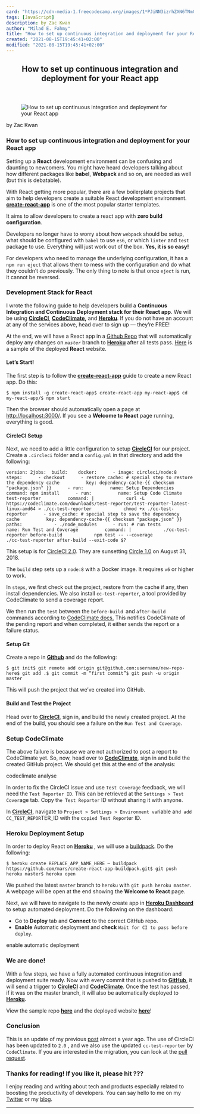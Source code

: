 ```yaml
---
card: "https://cdn-media-1.freecodecamp.org/images/1*PJiNN3izrhZXN6TNm0koMg.png"
tags: [JavaScript]
description: by Zac Kwan
author: "Milad E. Fahmy"
title: "How to set up continuous integration and deployment for your React app"
created: "2021-08-15T19:45:41+02:00"
modified: "2021-08-15T19:45:41+02:00"
---
```

<div class="site-wrapper">
<main id="site-main" class="site-main outer">
<div class="inner">
<article class="post-full post tag-javascript tag-react tag-tech tag-continuous-integration tag-programming ">
<header class="post-full-header">
<h1 class="post-full-title">How to set up continuous integration and deployment for your React app</h1>
</header>
<figure class="post-full-image">
<picture>
<source media="(max-width: 700px)" sizes="1px" srcset="data:image/gif;base64,R0lGODlhAQABAIAAAAAAAP///yH5BAEAAAAALAAAAAABAAEAAAIBRAA7 1w">
<source media="(min-width: 701px)" sizes="(max-width: 800px) 400px,
(max-width: 1170px) 700px,
1400px" srcset="https://cdn-media-1.freecodecamp.org/images/1*PJiNN3izrhZXN6TNm0koMg.png 300w,
https://cdn-media-1.freecodecamp.org/images/1*PJiNN3izrhZXN6TNm0koMg.png 600w,
https://cdn-media-1.freecodecamp.org/images/1*PJiNN3izrhZXN6TNm0koMg.png 1000w,
https://cdn-media-1.freecodecamp.org/images/1*PJiNN3izrhZXN6TNm0koMg.png 2000w">
<img onerror="this.style.display='none'" src="https://cdn-media-1.freecodecamp.org/images/1*PJiNN3izrhZXN6TNm0koMg.png" alt="How to set up continuous integration and deployment for your React app">
</picture>
</figure>
<section class="post-full-content">
<div class="post-content medium-migrated-article">
<p>by Zac Kwan</p>
<h1 id="how-to-set-up-continuous-integration-and-deployment-for-your-react-app">How to set up continuous integration and deployment for your React app</h1>
<p>Setting up a <strong>React</strong> development environment can be confusing and daunting to newcomers. You might have heard developers talking about how different packages like <strong>babel</strong>, <strong>Webpack </strong>and so on, are needed as well (but this is debatable).</p>
<p>With React getting more popular, there are a few boilerplate projects that aim to help developers create a suitable React development environment. <a href="https://github.com/facebookincubator/create-react-app" rel="noopener"><strong>create-react-app</strong></a> is one of the most popular starter templates.</p>
<p>It aims to allow developers to create a react app with <strong>zero build configuration</strong>.</p>
<p>Developers no longer have to worry about how <code>webpack</code> should be setup, what should be configured with <code>babel</code> to use <code>es6</code>, or which <code>linter</code> and <code>test</code> package to use. Everything will just work out of the box. <strong>Yes, it is so easy!</strong></p>
<p>For developers who need to manage the underlying configuration, it has a <code>npm run eject</code> that allows them to mess with the configuration and do what they couldn’t do previously. The only thing to note is that once <code>eject</code> is run, it cannot be reversed.</p>
<h3 id="development-stack-for-react">Development Stack for React</h3>
<p>I wrote the following guide to help developers build a <strong>Continuous Integration and Continuous Deployment stack for their React app</strong>. We will be using <a href="https://circleci.com" rel="noopener"><strong>CircleCI</strong></a>, <a href="https://codeclimate.com" rel="noopener"><strong>CodeClimate</strong></a><strong>,</strong> and <a href="https://heroku.com" rel="noopener"><strong>Heroku</strong></a>. If you do not have an account at any of the services above, head over to sign up — they’re FREE!</p>
<p>At the end, we will have a React app in a <a href="https://github.com/Zaccc123/awesome-cicd-react" rel="noopener">Github Repo</a> that will automatically deploy any changes on <code><em>master</em></code> branch to <a href="https://heroku.com" rel="noopener"><strong>Heroku</strong></a> after all tests pass. <a href="https://awesome-cicd-react.herokuapp.com" rel="noopener">Here</a> is a sample of the deployed <strong>React</strong> website.</p>
<h4 id="let-s-start-"><strong>Let’s Start!</strong></h4>
<p>The first step is to follow the <a href="https://github.com/facebookincubator/create-react-app" rel="noopener"><strong>create-react-app</strong></a> guide to create a new React app. Do this:</p><pre><code>$ npm install -g create-react-app$ create-react-app my-react-app$ cd my-react-app/$ npm start</code></pre>
<p>Then the browser should automatically open a page at <a href="http://localhost:3000/](http://localhost:3000/)." rel="noopener">http://localhost:3000/</a>. If you see a <strong>Welcome to React</strong> page running, everything is good.</p>
<h4 id="circleci-setup"><strong>CircleCI Setup</strong></h4>
<p>Next, we need to add a little configuration to setup <a href="https://circleci.com" rel="noopener"><strong>CircleCI</strong></a> for our project. Create a <code>.circleci</code> folder and a <code>config.yml</code> in that directory and add the following:</p><pre><code>version: 2jobs:  build:    docker:      - image: circleci/node:8    steps:      - checkout      - restore_cache: # special step to restore the dependency cache          key: dependency-cache-{{ checksum "package.json" }}      - run:          name: Setup Dependencies          command: npm install      - run:          name: Setup Code Climate test-reporter          command: |            curl -L https://codeclimate.com/downloads/test-reporter/test-reporter-latest-linux-amd64 &gt; ./cc-test-reporter            chmod +x ./cc-test-reporter      - save_cache: # special step to save the dependency cache          key: dependency-cache-{{ checksum "package.json" }}          paths:            - ./node_modules      - run: # run tests          name: Run Test and Coverage          command: |            ./cc-test-reporter before-build            npm test -- --coverage            ./cc-test-reporter after-build --exit-code $?</code></pre>
<p>This setup is for <a href="https://circleci.com/docs/2.0/" rel="noopener">CircleCI 2.0</a>. They are sunsetting <a href="https://circleci.com/docs/1.0/" rel="noopener">Circle 1.0</a> on August 31, 2018.</p>
<p>The <code>build</code> step sets up a <code>node:8</code> with a Docker image. It requires <code>v6</code> or higher to work.</p>
<p>In <code>steps</code>, we first check out the project, restore from the cache if any, then install dependencies. We also install <code>cc-test-reporter</code>, a tool provided by CodeClimate to send a coverage report.</p>
<p>We then run the <code>test</code> between the <code>before-build </code>and <code>after-build </code>commands according to <a href="https://docs.codeclimate.com/docs/configuring-test-coverage" rel="noopener">CodeClimate docs.</a> This notifies CodeClimate of the pending report and when completed, it either sends the report or a failure status.</p>
<h4 id="setup-git"><strong>Setup Git</strong></h4>
<p>Create a repo in <a href="https://github.com" rel="noopener"><strong>Github</strong></a> and do the following:</p><pre><code>$ git init$ git remote add origin git@github.com:username/new-repo-here$ git add .$ git commit -m “first commit”$ git push -u origin master</code></pre>
<p>This will push the project that we’ve created into GitHub.</p>
<h4 id="build-and-test-the-project"><strong>Build and Test the Project</strong></h4>
<p>Head over to <a href="https://circleci.com" rel="noopener"><strong>CircleCI</strong></a>, sign in, and build the newly created project. At the end of the build, you should see a failure on the <code>Run Test and Coverage</code>.</p>
<h3 id="setup-codeclimate"><strong>Setup CodeClimate</strong></h3>
<p>The above failure is because we are not authorized to post a report to CodeClimate yet. So, now, head over to <a href="https://codeclimate.com" rel="noopener"><strong>CodeClimate</strong></a>, sign in and build the created GitHub project. We should get this at the end of the analysis:</p>
<figcaption>codeclimate analyse</figcaption>
</figure>
<p>In order to fix the CircleCI issue and use <code>Test Coverage</code> feedback, we will need the <code>Test Reporter ID</code>. This can be retrieved at the <code>Settings &gt; Test Cover</code>age tab. Copy t<code>he Test Reporter</code> ID without sharing it with anyone.</p>
<p>In <a href="https://circleci.com" rel="noopener"><strong>CircleCI</strong></a>, navigate to <code>Project &gt; Settings &gt; Environment va</code>riable an<code>d add CC_TEST_REPOR</code>TER_ID with the c<code>opied Test Repor</code>ter ID.</p>
<h3 id="heroku-deployment-setup"><strong>Heroku Deployment Setup</strong></h3>
<p>In order to deploy React on <a href="https://heroku.com" rel="noopener"><strong>Heroku</strong></a> , we will use a <a href="https://github.com/mars/create-react-app-buildpack" rel="noopener">buildpack</a>. Do the following:</p><pre><code>$ heroku create REPLACE_APP_NAME_HERE — buildpack https://github.com/mars/create-react-app-buildpack.git$ git push heroku master$ heroku open</code></pre>
<p>We pushed the latest <code>master</code> branch to <code>heroku</code> with <code>git push heroku master</code>. A webpage will be open at the end showing the <strong>Welcome to React</strong> page.</p>
<p>Next, we will have to navigate to the newly create app in <a href="https://dashboard.heroku.com/apps" rel="noopener"><strong>Heroku Dashboard</strong></a> to setup automated deployment. Do the following on the dashboard:</p>
<ul>
<li>Go to <strong>Deploy</strong> tab and <strong>Connect</strong> to the correct GitHub repo.</li>
<li><strong>Enable</strong> Automatic deployment and <strong>check</strong> <code>Wait for CI to pass before deploy</code>.</li>
</ul>
<figcaption>enable automatic deployment</figcaption>
</figure>
<h3 id="we-are-done-"><strong>We are done!</strong></h3>
<p>With a few steps, we have a fully automated continuous integration and deployment suite ready. Now with every commit that is pushed to <a href="https://github.com" rel="noopener"><strong>GitHub</strong></a>, it will send a trigger to <a href="https://circleci.com" rel="noopener"><strong>CircleCI</strong></a> and <a href="https://codeclimate.com" rel="noopener"><strong>CodeClimate</strong></a>. Once the test has passed, if it was on the master branch, it will also be automatically deployed to <a href="https://heroku.com" rel="noopener"><strong>Heroku</strong></a><strong>.</strong></p>
<p>View the sample repo <a href="https://github.com/Zaccc123/awesome-cicd-react" rel="noopener"><strong>here</strong></a> and the deployed website <a href="https://awesome-cicd-react.herokuapp.com" rel="noopener"><strong>here</strong></a>!</p>
<h3 id="conclusion">Conclusion</h3>
<p>This is an update of my previous <a href="https://medium.com/@Zaccc123/https-medium-com-zaccc123-continuous-integration-and-deployment-setup-for-react-app-7b5f4bd76cdd" rel="noopener">post</a> almost a year ago. The use of CircleCI has been updated to <code>2.0</code> , and we also use the updated <code>cc-test-reporter</code> by <code>CodeClimate</code>. If you are interested in the migration, you can look at the <a href="https://github.com/Zaccc123/awesome-cicd-react/pull/3" rel="noopener">pull request</a>.</p>
<h3 id="thanks-for-reading-if-you-like-it-please-hit">Thanks for reading! If you like it, please hit ???</h3>
<p>I enjoy reading and writing about tech and products especially related to boosting the productivity of developers. You can say hello to me on my <a href="https://twitter.com/Zaccc123" rel="noopener">Twitter</a> or my <a href="https://zackwan.app" rel="noopener">blog</a>.</p>
</div>
<hr>
</section>
</article>
</div>
</main>
</div>
<!-- Google Tag Manager (noscript) -->
<!-- End Google Tag Manager (noscript) -->
